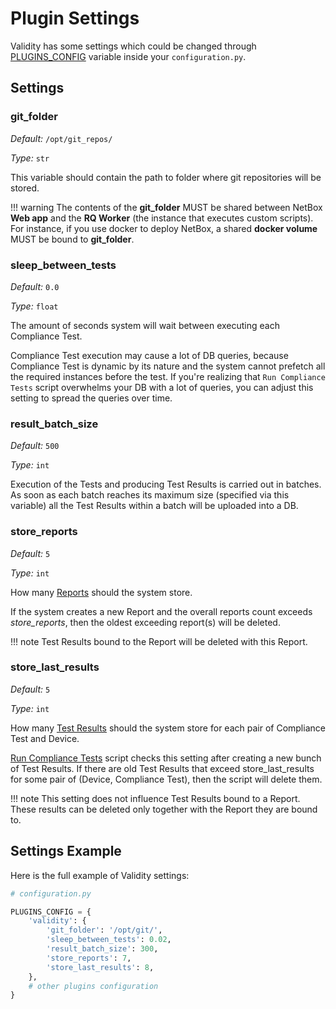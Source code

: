 # Plugin Settings


Validity has some settings which could be changed through [PLUGINS_CONFIG](https://docs.netbox.dev/en/stable/plugins/#configure-plugin) variable inside your `configuration.py`.

## Settings
### git_folder

*Default:* `/opt/git_repos/`

*Type:* `str`

This variable should contain the path to folder where git repositories will be stored.

!!! warning
    The contents of the **git_folder** MUST be shared between NetBox **Web app** and the **RQ Worker** (the instance that executes custom scripts).
    For instance, if you use docker to deploy NetBox, a shared **docker volume** MUST be bound to **git_folder**.


### sleep_between_tests

*Default:* `0.0`

*Type:* `float`

The amount of seconds system will wait between executing each Compliance Test.

Compliance Test execution may cause a lot of DB queries, because Compliance Test is dynamic by its nature and the system cannot prefetch all the required instances before the test. If you're realizing that `Run Compliance Tests` script overwhelms your DB with a lot of queries, you can adjust this setting to spread the queries over time.


### result_batch_size

*Default:* `500`

*Type:* `int`

Execution of the Tests and producing Test Results is carried out in batches. As soon as each batch reaches its maximum size (specified via this variable) all the Test Results within a batch will be uploaded into a DB.


### store_reports

*Default:* `5`

*Type:* `int`

How many [Reports](entities/results_and_reports.md#reports) should the system store.

If the system creates a new Report and the overall reports count exceeds *store_reports*, then the oldest exceeding report(s) will be deleted.

!!! note
    Test Results bound to the Report will be deleted with this Report.


### store_last_results

*Default:* `5`

*Type:* `int`

How many [Test Results](entities/results_and_reports.md#test-results) should the system store for each pair of Compliance Test and Device.

[Run Compliance Tests](entities/scripts.md#run-compliance-tests) script checks this setting after creating a new bunch of Test Results. If there are old Test Results that exceed store_last_results for some pair of (Device, Compliance Test), then the script will delete them.

!!! note
    This setting does not influence Test Results bound to a Report. These results can be deleted only together with the Report they are bound to.


## Settings Example

Here is the full example of Validity settings:

```python
# configuration.py

PLUGINS_CONFIG = {
    'validity': {
        'git_folder': '/opt/git/',
        'sleep_between_tests': 0.02,
        'result_batch_size': 300,
        'store_reports': 7,
        'store_last_results': 8,
    },
    # other plugins configuration
}
```
